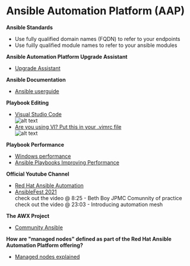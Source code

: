 # Ansible Automation Platform (AAP)

**Ansible Standards**
- Use fully qualified domain names (FQDN) to refer to your endpoints
- Use fuilly qualified module names to refer to your ansible modules

**Ansible Automation Platform Upgrade Assistant**
- [Upgrade Assistant](https://access.redhat.com/labs/aapua/ "Upgrade Assistant")

**Ansible Documentation**
- [Ansible userguide](https://docs.ansible.com/automation-controller/latest/html/userguide/ "Ansible userguide")

**Playbook Editing**  
- [Visual Studio Code](https://code.visualstudio.com/ "Code editing Redifined")  
![alt text](https://github.com/ericcames/AnsibleAutomationPlatform/blob/main/images/vscodeext.png "Logo Title Text 1")
- [Are you using VI? Put this in your .vimrc file](https://github.com/ericcames/AnsibleAutomationPlatform/blob/main/files_to_deploy/vimrc "Are you using VI? Put this in your .vimrc file")  
![alt text](https://github.com/ericcames/AnsibleAutomationPlatform/blob/main/images/vimrc.png "Logo Title Text 1")

**Playbook Performance**
- [Windows performance](https://docs.ansible.com/ansible/latest/user_guide/windows_performance.html "Windows performance")  
- [Ansible Playbooks Improving Performance](https://github.com/ericcames/AnsibleAutomationPlatform/blob/main/files/Ansible%20-%20Playbook%20Performance.pdf "Ansible Playbooks Improving Performance")

**Official Youtube Channel**
- [Red Hat Ansible Automation](https://www.youtube.com/c/ansibleautomation "Red Hat Automation")
- [AnsibleFest 2021](https://www.youtube.com/watch?v=BLkm7KDKPEw "AnsibleFest 2021")  
  check out the video @ 8:25 - Beth Boy JPMC Comunnity of practice  
  check out the video @ 23:03 - Introducing automation mesh

**The AWX Project**
- [Community Ansible](https://www.ansible.com/products/awx-project/faq "The AWX Project")

**How are "managed nodes" defined as part of the Red Hat Ansible Automation Platform offering?**
- [Managed nodes explained](https://access.redhat.com/articles/3331481?extIdCarryOver=true&sc_cid=701f2000001OH7YAAW "Managed nodes explained")
